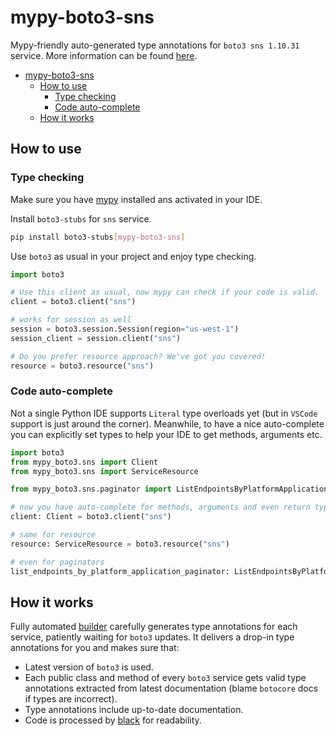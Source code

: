 # mypy-boto3-sns

Mypy-friendly auto-generated type annotations for `boto3 sns 1.10.31` service.
More information can be found [here](https://github.com/vemel/mypy_boto3).

- [mypy-boto3-sns](#mypy-boto3-sns)
  - [How to use](#how-to-use)
    - [Type checking](#type-checking)
    - [Code auto-complete](#code-auto-complete)
  - [How it works](#how-it-works)

## How to use

### Type checking

Make sure you have [mypy](https://github.com/python/mypy) installed ans activated in your IDE.

Install `boto3-stubs` for `sns` service.

```bash
pip install boto3-stubs[mypy-boto3-sns]
```

Use `boto3` as usual in your project and enjoy type checking.

```python
import boto3

# Use this client as usual, now mypy can check if your code is valid.
client = boto3.client("sns")

# works for session as well
session = boto3.session.Session(region="us-west-1")
session_client = session.client("sns")

# Do you prefer resource approach? We've got you covered!
resource = boto3.resource("sns")
```

### Code auto-complete

Not a single Python IDE supports `Literal` type overloads yet (but in `VSCode` support is just around the corner).
Meanwhile, to have a nice auto-complete you can explicitly set types to help your IDE to get methods, arguments etc.

```python
import boto3
from mypy_boto3.sns import Client
from mypy_boto3.sns import ServiceResource

from mypy_boto3.sns.paginator import ListEndpointsByPlatformApplicationPaginator

# now you have auto-complete for methods, arguments and even return types
client: Client = boto3.client("sns")

# same for resource
resource: ServiceResource = boto3.resource("sns")

# even for paginators
list_endpoints_by_platform_application_paginator: ListEndpointsByPlatformApplicationPaginator = client.get_paginator("list_endpoints_by_platform_application")
```

## How it works

Fully automated [builder](https://github.com/vemel/mypy_boto3) carefully generates
type annotations for each service, patiently waiting for `boto3` updates. It delivers
a drop-in type annotations for you and makes sure that:

- Latest version of `boto3` is used.
- Each public class and method of every `boto3` service gets valid type annotations
  extracted from latest documentation (blame `botocore` docs if types are incorrect).
- Type annotations include up-to-date documentation.
- Code is processed by [black](https://github.com/psf/black) for readability.